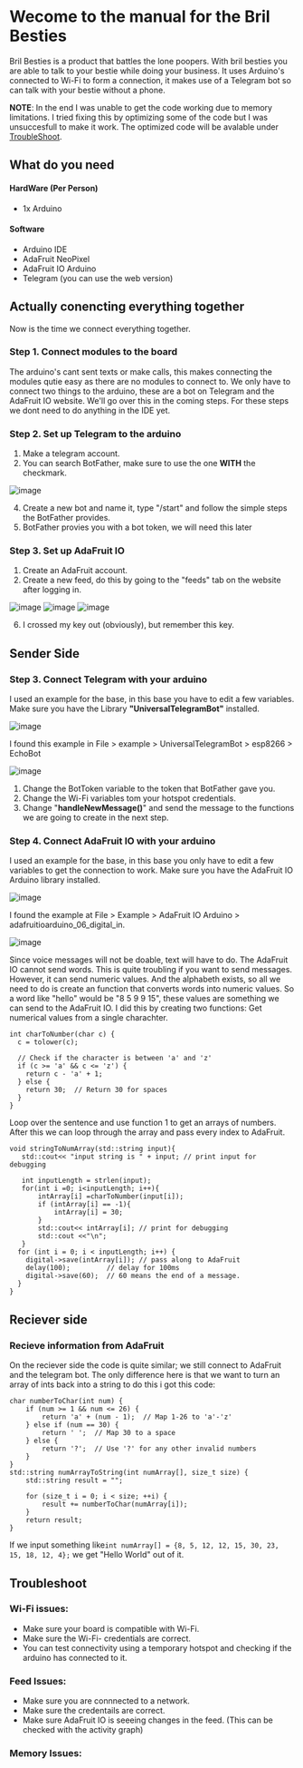 # Wecome to the manual for the Bril Besties
Bril Besties is a product that battles the lone poopers. With bril besties you are able to talk to your bestie while doing your business.
It uses Arduino's connected to Wi-Fi to form a connection, it makes use of a Telegram bot so can talk with your bestie without a phone.

**NOTE**: In the end I was unable to get the code working due to memory limitations. I tried fixing this by optimizing some of the code but I was unsuccesfull to make it work. The optimized code will be avalable under [TroubleShoot](Troubleshoot).
## What do you need
#### HardWare (Per Person)
- 1x Arduino
#### Software
- Arduino IDE
- AdaFruit NeoPixel
- AdaFruit IO Arduino
- Telegram (you can use the web version)
## Actually conencting everything together
Now is the time we connect everything together. 
 ### Step 1. Connect modules to the board
 The arduino's cant sent texts or make calls, this makes connecting the modules qutie easy as there are no modules to connect to. We only have to connect two things to the arduino, these are a bot on Telegram and the AdaFruit IO website. We'll go over this in the coming steps. For these steps we dont need to do anything in the IDE yet.
 
### Step 2. Set up Telegram to the arduino
1. Make a telegram account.
2. You can search BotFather, make sure to use the one **WITH** the checkmark.

![image](https://github.com/user-attachments/assets/a9fa2e64-e224-4712-9bf1-dbe8c3a49779)

4. Create a new bot and name it, type "/start" and follow the simple steps the BotFather provides.
5. BotFather provies you with a bot token, we will need this later

### Step 3. Set up AdaFruit IO
1. Create an AdaFruit account.
3. Create a new feed, do this by going to the "feeds" tab on the website after logging in.

![image](https://github.com/user-attachments/assets/231757ce-a14f-4ee8-bb11-a33895e6299e)
![image](https://github.com/user-attachments/assets/872ea3e4-3780-44e6-b609-47569a6bb746)
![image](https://github.com/user-attachments/assets/ef20c74d-50df-4760-aae7-897fad035bee)

6. I crossed my key out (obviously), but remember this key.

## Sender Side
### Step 3. Connect Telegram with your arduino
I used an example for the base, in this base you have to edit a few variables. Make sure you have the Library **"UniversalTelegramBot"** installed.

![image](https://github.com/user-attachments/assets/0f566916-64c3-48e8-9f03-9ab2f1821875)

I found this example in File > example > UniversalTelegramBot > esp8266 > EchoBot

![image](https://github.com/user-attachments/assets/efa711cc-b685-4664-adca-6f786b4fe4a2)

1. Change the BotToken variable to the token that BotFather gave you.
2. Change the Wi-Fi variables tom your hotspot credentials.
3. Change "**handleNewMessage()**" and send the message to the functions we are going to create in the next step.

### Step 4. Connect AdaFruit IO with your arduino
I used an example for the base, in this base you only have to edit a few variables to get the connection to work. Make sure you have the AdaFruit IO Arduino library installed. 

![image](https://github.com/user-attachments/assets/312e62e5-8b08-4fd1-9caa-d69f28b0af23)

I found the example at File > Example > AdaFruit IO Arduino > adafruitioarduino_06_digital_in.

![image](https://github.com/user-attachments/assets/49a2d86c-5fcc-4d9a-9d29-d7fdf06cf58e)

Since voice messages will not be doable, text will have to do. The AdaFruit IO cannot send words. This is quite troubling if you want to send messages. However, it can send numeric values. And the alphabeth exists, so all we need to do is create an function that converts words into numeric values. So a word like "hello" would be "8 5 9 9 15", these values are something we can send to the AdaFruit IO.
I did this by creating two functions:
Get numerical values from a single charachter.

```
int charToNumber(char c) {
  c = tolower(c);

  // Check if the character is between 'a' and 'z'
  if (c >= 'a' && c <= 'z') {
    return c - 'a' + 1;
  } else {
    return 30;  // Return 30 for spaces 
  }
}
```

Loop over the sentence and use function 1 to get an arrays of numbers.
After this we can loop through the array and pass every index to AdaFruit.

```
void stringToNumArray(std::string input){
   std::cout<< "input string is " + input; // print input for debugging

   int inputLength = strlen(input);
   for(int i =0; i<inputLength; i++){
       intArray[i] =charToNumber(input[i]);
       if (intArray[i] == -1){
           intArray[i] = 30;
       }
       std::cout<< intArray[i]; // print for debugging
       std::cout <<"\n";
   }
  for (int i = 0; i < inputLength; i++) {
    digital->save(intArray[i]); // pass along to AdaFruit
    delay(100);         // delay for 100ms
    digital->save(60);  // 60 means the end of a message.
  }
}
```
## Reciever side
### Recieve information from AdaFruit
On the reciever side the code is quite similar; we still connect to AdaFruit and the telegram bot. The only difference here is that we want to turn an array of ints back into a string to do this i got this code:
```
char numberToChar(int num) {
    if (num >= 1 && num <= 26) {
        return 'a' + (num - 1);  // Map 1-26 to 'a'-'z'
    } else if (num == 30) {
        return ' ';  // Map 30 to a space
    } else {
        return '?';  // Use '?' for any other invalid numbers
    }
}
std::string numArrayToString(int numArray[], size_t size) {
    std::string result = "";
    
    for (size_t i = 0; i < size; ++i) {
        result += numberToChar(numArray[i]);  
    }
    return result;
}

```
If we input something like```int numArray[] = {8, 5, 12, 12, 15, 30, 23, 15, 18, 12, 4};``` we get "Hello World" out of it.

## Troubleshoot
### Wi-Fi issues:
- Make sure your board is compatible with Wi-Fi.
- Make sure the Wi-Fi- credentials are correct.
- You can test connectivity using a temporary hotspot and checking if the arduino has connected to it.
### Feed Issues:
- Make sure you are connnected to a network.
- Make sure the credentails are correct.
- Make sure AdaFruit IO is seeeing changes in the feed. (This can be checked with the activity graph)
### Memory Issues:

